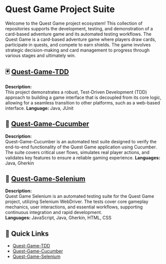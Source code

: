 # Quest Game Project Suite

Welcome to the Quest Game project ecosystem! This collection of repositories supports the development, testing, and demonstration of a card-based adventure game and its automated testing workflows. The Quest Game is a card-based adventure game where players draw cards, participate in quests, and compete to earn shields. The game involves strategic decision-making and card management to progress through various stages and ultimately win.

## 🃏 [Quest-Game-TDD](https://github.com/cupcakequeen77777/Quest-Game-TDD)
**Description:**  
This project demonstrates a robust, Test-Driven Development (TDD) approach to building a game interface that is decoupled from its core logic, allowing for a seamless transition to other platforms, such as a web-based interface.
**Language:** Java, JUnit

## 🥒 [Quest-Game-Cucumber](https://github.com/cupcakequeen77777/Quest-Game-Cucumber)
**Description:**  
Quest-Game-Cucumber is an automated test suite designed to verify the end-to-end functionality of the Quest Game application using Cucumber. The suite covers critical user flows, simulates real player actions, and validates key features to ensure a reliable gaming experience.
**Languages:** Java, Gherkin

## 🤖 [Quest-Game-Selenium](https://github.com/cupcakequeen77777/Quest-Game-Selenium)
**Description:**  
Quest Game Selenium is an automated testing suite for the Quest Game project, utilizing Selenium WebDriver. The tests cover core gameplay mechanics, user interactions, and essential workflows, supporting continuous integration and rapid development.  
**Languages:** JavaScript, Java, Gherkin, HTML, CSS


## 🔗 Quick Links

- [Quest-Game-TDD](https://github.com/cupcakequeen77777/Quest-Game-TDD)  
- [Quest-Game-Cucumber](https://github.com/cupcakequeen77777/Quest-Game-Cucumber)  
- [Quest-Game-Selenium](https://github.com/cupcakequeen77777/Quest-Game-Selenium)  
